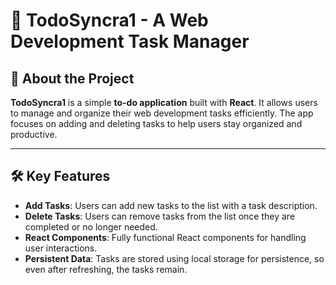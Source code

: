 # 📝 TodoSyncra1 - A Web Development Task Manager

## 🚀 About the Project
**TodoSyncra1** is a simple **to-do application** built with **React**. It allows users to manage and organize their web development tasks efficiently. The app focuses on adding and deleting tasks to help users stay organized and productive.

---

## 🛠️ Key Features
- **Add Tasks**: Users can add new tasks to the list with a task description.
- **Delete Tasks**: Users can remove tasks from the list once they are completed or no longer needed.
- **React Components**: Fully functional React components for handling user interactions.
- **Persistent Data**: Tasks are stored using local storage for persistence, so even after refreshing, the tasks remain.

